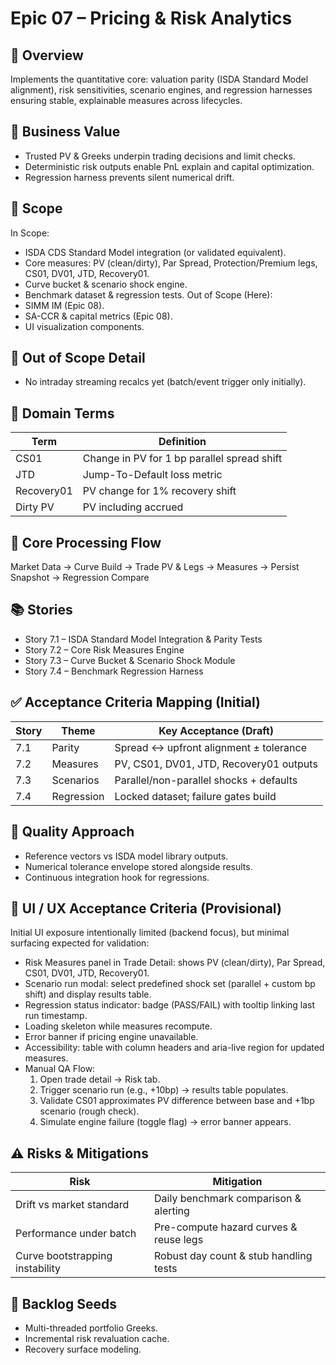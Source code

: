 # Epic 07 – Pricing & Risk Analytics

## 📌 Overview
Implements the quantitative core: valuation parity (ISDA Standard Model alignment), risk sensitivities, scenario engines, and regression harnesses ensuring stable, explainable measures across lifecycles.

## 🎯 Business Value
- Trusted PV & Greeks underpin trading decisions and limit checks.
- Deterministic risk outputs enable PnL explain and capital optimization.
- Regression harness prevents silent numerical drift.

## 🧠 Scope
In Scope:
- ISDA CDS Standard Model integration (or validated equivalent).
- Core measures: PV (clean/dirty), Par Spread, Protection/Premium legs, CS01, DV01, JTD, Recovery01.
- Curve bucket & scenario shock engine.
- Benchmark dataset & regression tests.
Out of Scope (Here):
- SIMM IM (Epic 08).
- SA-CCR & capital metrics (Epic 08).
- UI visualization components.

## 🚫 Out of Scope Detail
- No intraday streaming recalcs yet (batch/event trigger only initially).

## 🔐 Domain Terms
| Term | Definition |
|------|------------|
| CS01 | Change in PV for 1 bp parallel spread shift |
| JTD | Jump-To-Default loss metric |
| Recovery01 | PV change for 1% recovery shift |
| Dirty PV | PV including accrued |

## 🔄 Core Processing Flow
Market Data → Curve Build → Trade PV & Legs → Measures → Persist Snapshot → Regression Compare

## 📚 Stories
- Story 7.1 – ISDA Standard Model Integration & Parity Tests
- Story 7.2 – Core Risk Measures Engine
- Story 7.3 – Curve Bucket & Scenario Shock Module
- Story 7.4 – Benchmark Regression Harness

## ✅ Acceptance Criteria Mapping (Initial)
| Story | Theme | Key Acceptance (Draft) |
|-------|-------|------------------------|
| 7.1 | Parity | Spread ↔ upfront alignment ± tolerance |
| 7.2 | Measures | PV, CS01, DV01, JTD, Recovery01 outputs |
| 7.3 | Scenarios | Parallel/non-parallel shocks + defaults |
| 7.4 | Regression | Locked dataset; failure gates build |

## 🧪 Quality Approach
- Reference vectors vs ISDA model library outputs.
- Numerical tolerance envelope stored alongside results.
- Continuous integration hook for regressions.

## 🎨 UI / UX Acceptance Criteria (Provisional)
Initial UI exposure intentionally limited (backend focus), but minimal surfacing expected for validation:
- Risk Measures panel in Trade Detail: shows PV (clean/dirty), Par Spread, CS01, DV01, JTD, Recovery01.
- Scenario run modal: select predefined shock set (parallel + custom bp shift) and display results table.
- Regression status indicator: badge (PASS/FAIL) with tooltip linking last run timestamp.
- Loading skeleton while measures recompute.
- Error banner if pricing engine unavailable.
- Accessibility: table with column headers and aria-live region for updated measures.
- Manual QA Flow:
	1. Open trade detail → Risk tab.
	2. Trigger scenario run (e.g., +10bp) → results table populates.
	3. Validate CS01 approximates PV difference between base and +1bp scenario (rough check).
	4. Simulate engine failure (toggle flag) → error banner appears.

## ⚠️ Risks & Mitigations
| Risk | Mitigation |
|------|------------|
| Drift vs market standard | Daily benchmark comparison & alerting |
| Performance under batch | Pre-compute hazard curves & reuse legs |
| Curve bootstrapping instability | Robust day count & stub handling tests |

## 🔮 Backlog Seeds
- Multi-threaded portfolio Greeks.
- Incremental risk revaluation cache.
- Recovery surface modeling.
